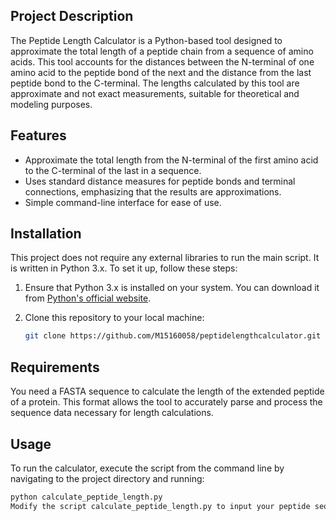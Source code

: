 ## Project Description
The Peptide Length Calculator is a Python-based tool designed to approximate the total length of a peptide chain from a sequence of amino acids. This tool accounts for the distances between the N-terminal of one amino acid to the peptide bond of the next and the distance from the last peptide bond to the C-terminal. The lengths calculated by this tool are approximate and not exact measurements, suitable for theoretical and modeling purposes.

## Features
- Approximate the total length from the N-terminal of the first amino acid to the C-terminal of the last in a sequence.
- Uses standard distance measures for peptide bonds and terminal connections, emphasizing that the results are approximations.
- Simple command-line interface for ease of use.

## Installation
This project does not require any external libraries to run the main script. It is written in Python 3.x. To set it up, follow these steps:

1. Ensure that Python 3.x is installed on your system. You can download it from [Python's official website](https://www.python.org/downloads/).

2. Clone this repository to your local machine:
   ```bash
   git clone https://github.com/M15160058/peptidelengthcalculator.git
## Requirements
You need a FASTA sequence to calculate the length of the extended peptide of a protein. This format allows the tool to accurately parse and process the sequence data necessary for length calculations.
## Usage
To run the calculator, execute the script from the command line by navigating to the project directory and running:
```bash
python calculate_peptide_length.py
Modify the script calculate_peptide_length.py to input your peptide sequence, or import the function into another script to use programmatically.
